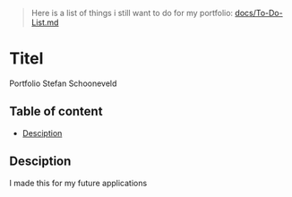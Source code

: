 > Here is a list of things i still want to do for my portfolio: [docs/To-Do-List.md](docs/To-Do-List.md)

# Titel
Portfolio Stefan Schooneveld

## Table of content

  * [Desciption](#Desciption)
## Desciption

I made this for my future applications